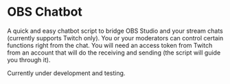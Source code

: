 # OBS Chatbot

A quick and easy chatbot script to bridge OBS Studio and your stream chats (currently supports Twitch only). 
You or your moderators can control certain functions right from the chat.
You will need an access token from Twitch from an account that will do the receiving and sending (the script will guide you through it).

Currently under development and testing.
